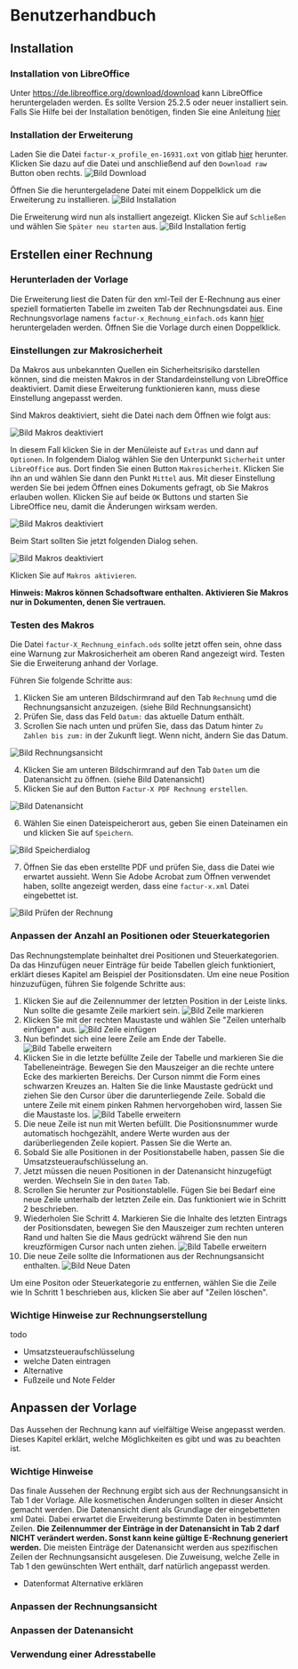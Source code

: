 # Benutzerhandbuch

## Installation

### Installation von LibreOffice

Unter https://de.libreoffice.org/download/download kann LibreOffice heruntergeladen werden. Es sollte Version 25.2.5 oder neuer installiert sein. Falls Sie Hilfe bei der Installation benötigen, finden Sie eine Anleitung [hier](https://de.libreoffice.org/get-help/install-howto/)

### Installation der Erweiterung

Laden Sie die Datei `factur-x_profile_en-16931.oxt` von gitlab [hier](https://github.com/Pityrias/zugferd-facturx-rechnungen-profil-en16931) herunter. Klicken Sie dazu auf die Datei und anschließend auf den `Download raw` Button oben rechts. ![Bild Download](../images/download_oxt.jpg)

Öffnen Sie die heruntergeladene Datei mit einem Doppelklick um die Erweiterung zu installieren.
![Bild Installation](../images/install_oxt.jpg)

Die Erweiterung wird nun als installiert angezeigt. Klicken Sie auf `Schließen` und wählen Sie `Später neu starten` aus.
![Bild Installation fertig](../images/install_oxt2.jpg)

## Erstellen einer Rechnung

### Herunterladen der Vorlage

Die Erweiterung liest die Daten für den xml-Teil der E-Rechnung aus einer speziell formatierten Tabelle im zweiten Tab der Rechnungsdatei aus. Eine Rechnungsvorlage namens `factur-x_Rechnung_einfach.ods` kann [hier](https://github.com/Pityrias/zugferd-facturx-rechnungen-profil-en16931) heruntergeladen werden. Öffnen Sie die Vorlage durch einen Doppelklick.

### Einstellungen zur Makrosicherheit

Da Makros aus unbekannten Quellen ein Sicherheitsrisiko darstellen können, sind die meisten Makros in der Standardeinstellung von LibreOffice deaktiviert. Damit diese Erweiterung funktionieren kann, muss diese Einstellung angepasst werden.

Sind Makros deaktiviert, sieht die Datei nach dem Öffnen wie folgt aus:

![Bild Makros deaktiviert](../images/activate_macros3.jpg)

In diesem Fall klicken Sie in der Menüleiste auf `Extras` und dann auf `Optionen`. In folgendem Dialog wählen Sie den Unterpunkt `Sicherheit` unter `LibreOffice` aus. Dort finden Sie einen Button `Makrosicherheit`. Klicken Sie ihn an und wählen Sie dann den Punkt `Mittel` aus. Mit dieser Einstellung werden Sie bei jedem Öffnen eines Dokuments gefragt, ob Sie Makros erlauben wollen. Klicken Sie auf beide `OK` Buttons und starten Sie LibreOffice neu, damit die Änderungen wirksam werden.

![Bild Makros deaktiviert](../images/activate_macros2.jpg)

Beim Start sollten Sie jetzt folgenden Dialog sehen.

![Bild Makros deaktiviert](../images/activate_macros.jpg)

Klicken Sie auf `Makros aktivieren`.

**Hinweis: Makros können Schadsoftware enthalten. Aktivieren Sie Makros nur in Dokumenten, denen Sie vertrauen.**

### Testen des Makros

Die Datei `factur-X_Rechnung_einfach.ods` sollte jetzt offen sein, ohne dass eine Warnung zur Makrosicherheit am oberen Rand angezeigt wird. Testen Sie die Erweiterung anhand der Vorlage. 

Führen Sie folgende Schritte aus:
1. Klicken Sie am unteren Bildschirmrand auf den Tab `Rechnung` umd die Rechnungsansicht anzuzeigen. (siehe Bild Rechnungsansicht)
2. Prüfen Sie, dass das Feld `Datum:` das aktuelle Datum enthält.
3. Scrollen Sie nach unten und prüfen Sie, dass das Datum hinter `Zu Zahlen bis zum:` in der Zukunft liegt. Wenn nicht, ändern Sie das Datum.

![Bild Rechnungsansicht](../images/ansicht_rechnung.jpg)

4. Klicken Sie am unteren Bildschirmrand auf den Tab `Daten` um die Datenansicht zu öffnen. (siehe Bild Datenansicht)
5. Klicken Sie auf den Button `Factur-X PDF Rechnung erstellen`.

![Bild Datenansicht](../images/ansicht_daten.jpg)

6. Wählen Sie einen Dateispeicherort aus, geben Sie einen Dateinamen ein und klicken Sie auf `Speichern`.

![Bild Speicherdialog](../images/rechnung_speichern.jpg)

7. Öffnen Sie das eben erstellte PDF und prüfen Sie, dass die Datei wie erwartet aussieht. Wenn Sie Adobe Acrobat zum Öffnen verwendet haben, sollte angezeigt werden, dass eine `factur-x.xml` Datei eingebettet ist.

![Bild Prüfen der Rechnung](../images/check_rechnung.jpg)

### Anpassen der Anzahl an Positionen oder Steuerkategorien

Das Rechnungstemplate beinhaltet drei Positionen und Steuerkategorien. Da das Hinzufügen neuer Einträge für beide Tabellen gleich funktioniert, erklärt dieses Kapitel am Beispiel der Positionsdaten. Um eine neue Position hinzuzufügen, führen Sie folgende Schritte aus:

1. Klicken Sie auf die Zeilennummer der letzten Position in der Leiste links. Nun sollte die gesamte Zeile markiert sein.
![Bild Zeile markieren](../images/position_add0.jpg)
2. Klicken Sie mit der rechten Maustaste und wählen Sie "Zeilen unterhalb einfügen" aus.
![Bild Zeile einfügen](../images/position_add1.jpg)
3. Nun befindet sich eine leere Zeile am Ende der Tabelle.
![Bild Tabelle erweitern](../images/position_add2.jpg)
4. Klicken Sie in die letzte befüllte Zeile der Tabelle und markieren Sie die Tabelleneinträge. Bewegen Sie den Mauszeiger an die rechte untere Ecke des markierten Bereichs. Der Curson nimmt die Form eines schwarzen Kreuzes an. Halten Sie die linke Maustaste gedrückt und ziehen Sie den Cursor über die darunterliegende Zeile. Sobald die untere Zeile mit einem pinken Rahmen hervorgehoben wird, lassen Sie die Maustaste los.
![Bild Tabelle erweitern](../images/position_add3.jpg)
5. Die neue Zeile ist nun mit Werten befüllt. Die Positionsnummer wurde automatisch hochgezählt, andere Werte wurden aus der darüberliegenden Zeile kopiert. Passen Sie die Werte an.
6. Sobald Sie alle Positionen in der Positionstabelle haben, passen Sie die Umsatzsteueraufschlüsselung an.
7. Jetzt müssen die neuen Positionen in der Datenansicht hinzugefügt werden. Wechseln Sie in den `Daten` Tab.
8. Scrollen Sie herunter zur Positionstablelle. Fügen Sie bei Bedarf eine neue Zeile unterhalb der letzten Zeile ein. Das funktioniert wie in Schritt 2 beschrieben.
9. Wiederholen Sie Schritt 4. Markieren Sie die Inhalte des letzten Eintrags der Positionsdaten, bewegen Sie den Mauszeiger zum rechten unteren Rand und halten Sie die Maus gedrückt während Sie den nun kreuzförmigen Cursor nach unten ziehen.
![Bild Tabelle erweitern](../images/position_add4.jpg)
10. Die neue Zeile sollte die Informationen aus der Rechnungsansicht enthalten.
![Bild Neue Daten](../images/position_add5.jpg)

Um eine Positon oder Steuerkategorie zu entfernen, wählen Sie die Zeile wie In Schritt 1 beschrieben aus, klicken Sie aber auf "Zeilen löschen".

### Wichtige Hinweise zur Rechnungserstellung

todo
- Umsatzsteueraufschlüsselung
- welche Daten eintragen
- Alternative
- Fußzeile und Note Felder


## Anpassen der Vorlage

Das Aussehen der Rechnung kann auf vielfältige Weise angepasst werden. Dieses Kapitel erklärt, welche Möglichkeiten es gibt und was zu beachten ist.

### Wichtige Hinweise

Das finale Aussehen der Rechnung ergibt sich aus der Rechnungsansicht in Tab 1 der Vorlage. Alle kosmetischen Änderungen sollten in dieser Ansicht gemacht werden. Die Datenansicht dient als Grundlage der eingebetteten xml Datei. Dabei erwartet die Erweiterung bestimmte Daten in bestimmten Zeilen. 
**Die Zeilennummer der Einträge in der Datenansicht in Tab 2 darf NICHT verändert werden. Sonst kann keine gültige E-Rechnung generiert werden.** Die meisten Einträge der Datenansicht werden aus spezifischen Zeilen der Rechnungsansicht ausgelesen. Die Zuweisung, welche Zelle in Tab 1 den gewünschten Wert enthält, darf natürlich angepasst werden.

- Datenformat Alternative erklären

### Anpassen der Rechnungsansicht

### Anpassen der Datenansicht

### Verwendung einer Adresstabelle


